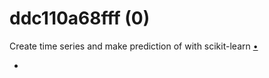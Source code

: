 # ddc110a68fff (0)
Create time series and make prediction of with scikit-learn [&bull;](https://medium.com/p/ddc110a68fff)

+ []()
